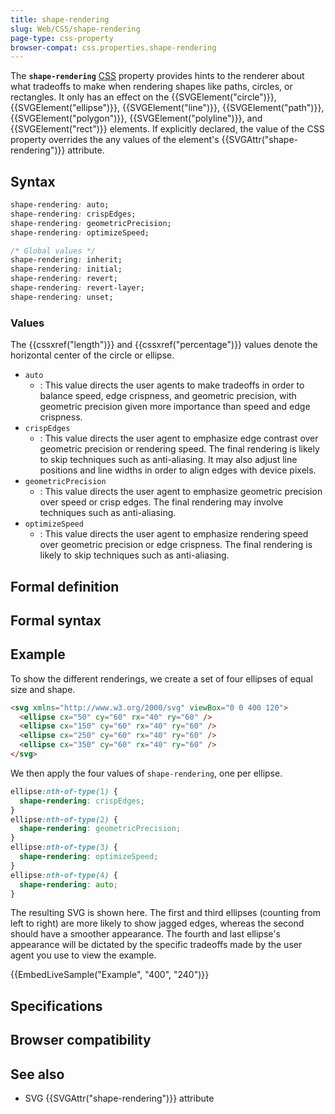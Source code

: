 ```yaml
---
title: shape-rendering
slug: Web/CSS/shape-rendering
page-type: css-property
browser-compat: css.properties.shape-rendering
---
```




The **`shape-rendering`** [CSS](/Web/CSS) property provides hints to the renderer about what tradeoffs to make when rendering shapes like paths, circles, or rectangles.
It only has an effect on the {{SVGElement("circle")}}, {{SVGElement("ellipse")}}, {{SVGElement("line")}}, {{SVGElement("path")}}, {{SVGElement("polygon")}}, {{SVGElement("polyline")}}, and {{SVGElement("rect")}} elements. If explicitly declared, the value of the CSS property overrides the any values of the element's {{SVGAttr("shape-rendering")}} attribute.

## Syntax

```css
shape-rendering: auto;
shape-rendering: crispEdges;
shape-rendering: geometricPrecision;
shape-rendering: optimizeSpeed;

/* Global values */
shape-rendering: inherit;
shape-rendering: initial;
shape-rendering: revert;
shape-rendering: revert-layer;
shape-rendering: unset;
```

### Values

The {{cssxref("length")}} and {{cssxref("percentage")}} values denote the horizontal center of the circle or ellipse.

- `auto`
  - : This value directs the user agents to make tradeoffs in order to balance speed, edge crispness, and geometric precision, with geometric precision given more importance than speed and edge crispness.
- `crispEdges`
  - : This value directs the user agent to emphasize edge contrast over geometric precision or rendering speed. The final rendering is likely to skip techniques such as anti-aliasing. It may also adjust line positions and line widths in order to align edges with device pixels.
- `geometricPrecision`
  - : This value directs the user agent to emphasize geometric precision over speed or crisp edges. The final rendering may involve techniques such as anti-aliasing.
- `optimizeSpeed`
  - : This value directs the user agent to emphasize rendering speed over geometric precision or edge crispness. The final rendering is likely to skip techniques such as anti-aliasing.

## Formal definition



## Formal syntax



## Example

To show the different renderings, we create a set of four ellipses of equal size and shape.

```html
<svg xmlns="http://www.w3.org/2000/svg" viewBox="0 0 400 120">
  <ellipse cx="50" cy="60" rx="40" ry="60" />
  <ellipse cx="150" cy="60" rx="40" ry="60" />
  <ellipse cx="250" cy="60" rx="40" ry="60" />
  <ellipse cx="350" cy="60" rx="40" ry="60" />
</svg>
```

We then apply the four values of `shape-rendering`, one per ellipse.

```css
ellipse:nth-of-type(1) {
  shape-rendering: crispEdges;
}
ellipse:nth-of-type(2) {
  shape-rendering: geometricPrecision;
}
ellipse:nth-of-type(3) {
  shape-rendering: optimizeSpeed;
}
ellipse:nth-of-type(4) {
  shape-rendering: auto;
}
```

The resulting SVG is shown here. The first and third ellipses (counting from left to right) are more likely to show jagged edges, whereas the second should have a smoother appearance. The fourth and last ellipse's appearance will be dictated by the specific tradeoffs made by the user agent you use to view the example.

{{EmbedLiveSample("Example", "400", "240")}}

## Specifications



## Browser compatibility



## See also

- SVG {{SVGAttr("shape-rendering")}} attribute
